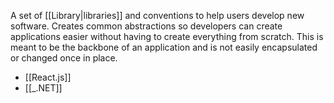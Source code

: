 A set of [[Library|libraries]] and conventions to help users develop new software. Creates common abstractions so developers can create applications easier without having to create everything from scratch. This is meant to be the backbone of an application and is not easily encapsulated or changed once in place.
- [[React.js]]
- [[_.NET]]
